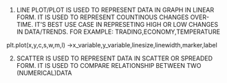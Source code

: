 1. LINE PLOT/PLOT IS USED TO REPRESENT DATA IN GRAPH IN LINEAR FORM. IT IS USED TO REPRESENT COUNTINOUS CHANGES OVER-TIME. IT'S BEST USE CASE IN REPRESETING HIGH OR LOW CHANGES IN DATA/TRENDS. FOR EXAMPLE: TRADING,ECONOMY,TEMPERATURE

plt.plot(x,y,c,s,w,m,l) ->x_variable,y_variable,linesize,linewidth,marker,label


2. SCATTER IS USED TO REPRESENT DATA IN SCATTER OR SPREADED FORM. IT IS USED TO COMPARE RELATIONSHIP BETWEEN TWO (NUMERICAL)DATA